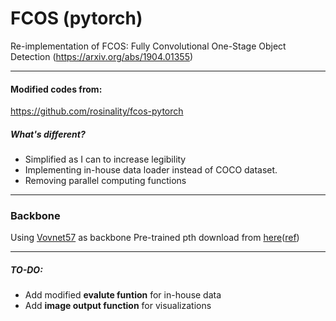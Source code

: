 # FCOS (pytorch)
Re-implementation of FCOS: Fully Convolutional One-Stage Object Detection (https://arxiv.org/abs/1904.01355)

---
#### Modified codes from:  
https://github.com/rosinality/fcos-pytorch

##### What's different?
- Simplified as I can to increase legibility  
- Implementing in-house data loader instead of COCO dataset.
- Removing parallel computing functions
---
### Backbone
Using [Vovnet57](https://arxiv.org/abs/1904.09730) as backbone
Pre-trained pth download from [here](https://dl.dropbox.com/s/6bfu9gstbwfw31m/vovnet57_torchvision.pth?dl=1)([ref](https://github.com/stigma0617/VoVNet.pytorch/blob/master/models_vovnet/vovnet.py)) 

---
##### TO-DO:  
- Add modified **evalute funtion** for in-house data  
- Add **image output function** for visualizations
